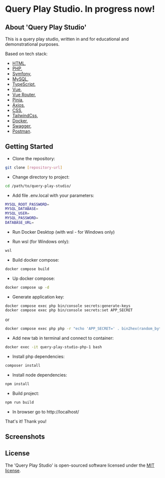 # Query Play Studio. In progress now!

## About 'Query Play Studio'

This is a query play studio, written in and for educational and demonstrational purposes.

Based on tech stack:
- [HTML](https://developer.mozilla.org/en-US/docs/Web/HTML),
- [PHP](https://www.php.net),
- [Symfony](https://symfony.com),
- [MySQL](https://www.mysql.com),
- [TypeScript](https://www.typescriptlang.org),
- [Vue](https://vuejs.org),
- [Vue Router](https://router.vuejs.org/),
- [Pinia](https://pinia.vuejs.org),
- [Axios](https://axios-http.com),
- [CSS](https://developer.mozilla.org/en-US/docs/Web/CSS),
- [TailwindCss](https://tailwindcss.com),
- [Docker](https://www.docker.com),
- [Swagger](https://swagger.io),
- [Postman](https://www.postman.com).

## Getting Started

- Clone the repository:
``` bash
git clone [repository-url]
```

- Change directory to project:
``` bash
cd /path/to/query-play-studio/
```

- Add file .env.local with your parameters:
``` bash
MYSQL_ROOT_PASSWORD=
MYSQL_DATABASE=
MYSQL_USER=
MYSQL_PASSWORD=
DATABASE_URL=
```

- Run Docker Desktop (with wsl - for Windows only)

- Run wsl (for Windows only):
``` bash
wsl
```

- Build docker compose:
``` bash
docker compose build
```

- Up docker compose:
``` bash
docker compose up -d
```

- Generate application key:
``` bash
docker compose exec php bin/console secrets:generate-keys
docker compose exec php bin/console secrets:set APP_SECRET
```

or

``` bash
docker compose exec php php -r "echo 'APP_SECRET=' . bin2hex(random_bytes(32)) . PHP_EOL;"
```

- Add new tab in terminal and connect to container:
``` bash
docker exec -it query-play-studio-php-1 bash
```

- Install php dependencies:
``` bash
composer install
```

- Install node dependencies:
``` bash
npm install
```

- Build project:
``` bash
npm run build
```

- In browser go to http://localhost/

That's it! Thank you!

## Screenshots

## License

The 'Query Play Studio' is open-sourced software licensed under the [MIT license](https://opensource.org/licenses/MIT).
